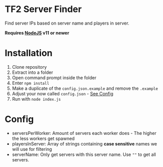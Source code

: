 # TF2 Server Finder

Find server IPs based on server name and players in server.

**Requires [NodeJS](https://nodejs.org/) v11 or newer**

# Installation

1. Clone repository
2. Extract into a folder
3. Open command prompt inside the folder
4. Enter `npm install`
5. Make a duplicate of the `config.json.example` and remove the `.example`
6. Adjust your now called `config.json` - [See Config](#config)
7. Run with `node index.js`

# Config

- serversPerWorker: Amount of servers each worker does - The higher the less workers get spawned
- playersInServer: Array of strings containing **case sensitive** names we will use for filtering
- serverName: Only get servers with this server name. Use `""` to get all servers.
